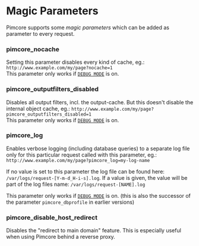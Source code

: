 # Magic Parameters

Pimcore supports some *magic parameters* which can be added as parameter to every request.

### pimcore_nocache
Setting this parameter disables every kind of cache, eg.: `http://www.example.com/my/page?nocache=1`  
This parameter only works if [`DEBUG MODE`](../18_Tools_and_Features/25_System_Settings.md) is on.

### pimcore_outputfilters_disabled
Disables all output filters, incl. the output-cache. But this doesn't disable the internal object cache, 
eg.: `http://www.example.com/my/page?pimcore_outputfilters_disabled=1`  
This parameter only works if [`DEBUG MODE`](../18_Tools_and_Features/25_System_Settings.md) is on.

### pimcore_log
Enables verbose logging (including database queries) to a separate log file only for this particular 
request called with this parameter, eg.: `http://www.example.com/my/page?pimcore_log=my-log-name` 

If no value is set to this parameter the log file can be found here: `/var/logs/request-[Y-m-d_H-i-s].log`. 
If a value is given, the value will be part of the log files name: `/var/logs/request-[NAME].log`
  
This parameter only works if [`DEBUG MODE`](../18_Tools_and_Features/25_System_Settings.md) is on. (this is also the successor of the parameter `pimcore_dbprofile` in earlier versions)

### pimcore_disable_host_redirect
Disables the "redirect to main domain" feature. This is especially useful when using Pimcore behind 
a reverse proxy. 
